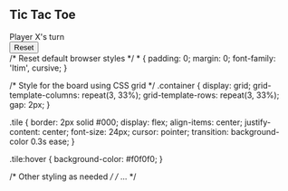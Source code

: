 <!DOCTYPE html>
<html lang="en">
<head>
    <meta charset="UTF-8">
    <meta name="viewport" content="width=device-width, initial-scale=1.0">
    <link rel="stylesheet" href="style.css">
    <link rel="preconnect" href="https://fonts.gstatic.com">
    <link href="https://fonts.googleapis.com/css2?family=Itim&display=swap" rel="stylesheet">
    <script src="./index.js"></script>
    <title>Tic Tac Toe</title>
</head>
<body>
    <main class="background">
        <section class="title">
            <h1>Tic Tac Toe</h1>
        </section>
        <section class="display">
            Player <span class="display-player playerX">X</span>'s turn
        </section>
        <section class="container">
            <div class="tile"></div>
            <div class="tile"></div>
            <div class="tile"></div>
            <div class="tile"></div>
            <div class="tile"></div>
            <div class="tile"></div>
            <div class="tile"></div>
            <div class="tile"></div>
            <div class="tile"></div>
        </section>
        <section class="display announcer hide"></section>
        <section class="controls">
            <button id="reset">Reset</button>
        </section>
    </main>
</body>
</html>
/* Reset default browser styles */
* {
    padding: 0;
    margin: 0;
    font-family: 'Itim', cursive;
}

/* Style for the board using CSS grid */
.container {
    display: grid;
    grid-template-columns: repeat(3, 33%);
    grid-template-rows: repeat(3, 33%);
    gap: 2px;
}

.tile {
    border: 2px solid #000;
    display: flex;
    align-items: center;
    justify-content: center;
    font-size: 24px;
    cursor: pointer;
    transition: background-color 0.3s ease;
}

.tile:hover {
    background-color: #f0f0f0;
}

/* Other styling as needed */
/* ... */


